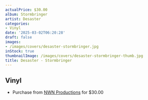 ```yaml
---
actualPrice: $30.00
album: Stormbringer
artist: Desaster
categories:
- Vinyl
date: '2025-03-02T06:20:28'
draft: false
images:
- /images/covers/desaster-stormbringer.jpg
inStock: true
thumbnailImage: /images/covers/desaster-stormbringer-thumb.jpg
title: Desaster - Stormbringer
---
```


## Vinyl
* Purchase from [NWN Productions](http://shop.nwnprod.com/index.php?route=product/product&path=75&product_id=59158&sort=pd.name&order=ASC) for $30.00

